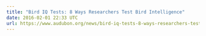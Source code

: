 ```yaml
---
title: "Bird IQ Tests: 8 Ways Researchers Test Bird Intelligence"
date: 2016-02-01 22:33 UTC
url: https://www.audubon.org/news/bird-iq-tests-8-ways-researchers-test-bird-intelligence
---
```


